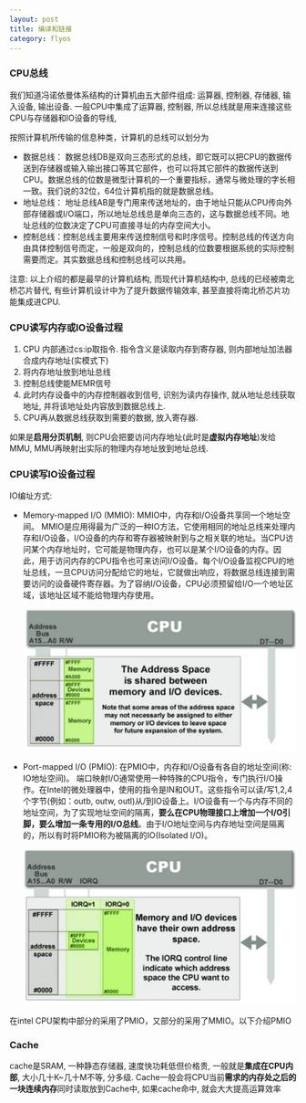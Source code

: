 ```yaml
---
layout: post
title: 编译和链接
category: flyos
---
```


### CPU总线

我们知道冯诺依曼体系结构的计算机由五大部件组成: 运算器, 控制器, 存储器, 输入设备, 输出设备. 一般CPU中集成了运算器, 控制器, 所以总线就是用来连接这些CPU与存储器和IO设备的导线, 

按照计算机所传输的信息种类，计算机的总线可以划分为

* 数据总线： 数据总线DB是双向三态形式的总线，即它既可以把CPU的数据传送到存储器或输入输出接口等其它部件，也可以将其它部件的数据传送到CPU。数据总线的位数是微型计算机的一个重要指标，通常与微处理的字长相一致。我们说的32位，64位计算机指的就是数据总线。
* 地址总线： 地址总线AB是专门用来传送地址的，由于地址只能从CPU传向外部存储器或I/O端口，所以地址总线总是单向三态的，这与数据总线不同。地址总线的位数决定了CPU可直接寻址的内存空间大小。
* 控制总线：控制总线主要用来传送控制信号和时序信号。控制总线的传送方向由具体控制信号而定，一般是双向的，控制总线的位数要根据系统的实际控制需要而定。其实数据总线和控制总线可以共用。

注意: 以上介绍的都是最早的计算机结构, 而现代计算机结构中, 总线的已经被南北桥芯片替代, 有些计算机设计中为了提升数据传输效率, 甚至直接将南北桥芯片功能集成进CPU.

### CPU读写内存或IO设备过程

1. CPU 内部通过cs:ip取指令. 指令含义是读取内存到寄存器, 则内部地址加法器合成内存地址(实模式下)
2. 将内存地址放到地址总线
3. 控制总线使能MEMR信号
4. 此时内存设备中的内存控制器收到信号, 识别为读内存操作, 就从地址总线获取地址, 并将该地址处内容放到数据总线上.
5. CPU再从数据总线获取到需要的数据, 放入寄存器.

如果是**启用分页机制**, 则CPU会把要访问内存地址(此时是**虚拟内存地址**)发给MMU, MMU再映射出实际的物理内存地址放到地址总线.

### CPU读写IO设备过程

IO编址方式:

* Memory-mapped I/O (MMIO): MMIO中，内存和I/O设备共享同一个地址空间。 MMIO是应用得最为广泛的一种IO方法，它使用相同的地址总线来处理内存和I/O设备，I/O设备的内存和寄存器被映射到与之相关联的地址。当CPU访问某个内存地址时，它可能是物理内存，也可以是某个I/O设备的内存。因此，用于访问内存的CPU指令也可来访问I/O设备。每个I/O设备监视CPU的地址总线，一旦CPU访问分配给它的地址，它就做出响应，将数据总线连接到需要访问的设备硬件寄存器。为了容纳I/O设备，CPU必须预留给I/O一个地址区域，该地址区域不能给物理内存使用。

  ![PMIO](/img/flyos/mmio.png)

* Port-mapped I/O (PMIO): 在PMIO中，内存和I/O设备有各自的地址空间(称: IO地址空间)。 端口映射I/O通常使用一种特殊的CPU指令，专门执行I/O操作。在Intel的微处理器中，使用的指令是IN和OUT。这些指令可以读/写1,2,4个字节(例如：outb, outw, outl)从/到IO设备上。I/O设备有一个与内存不同的地址空间，为了实现地址空间的隔离，**要么在CPU物理接口上增加一个I/O引脚，要么增加一条专用的I/O总线**。由于I/O地址空间与内存地址空间是隔离的，所以有时将PMIO称为被隔离的IO(Isolated I/O)。

  ![PMIO](/img/flyos/pmio.png)

在intel CPU架构中部分的采用了PMIO，又部分的采用了MMIO。以下介绍PMIO



### Cache

cache是SRAM, 一种静态存储器, 速度快功耗低但价格贵, 一般就是**集成在CPU内部**, 大小几十K~几十M不等, 分多级. Cache一般会将CPU当前**需求的内存处之后的一块连续内存**同时读取放到Cache中, 如果cache命中, 就会大大提高运算效率

